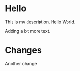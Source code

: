 # Hello 

This is my description. Hello World.

Adding a bit more text.

# Changes 

Another change
